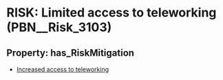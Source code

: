 # RISK: __Limited access to teleworking__ (PBN__Risk_3103)

## Property: has_RiskMitigation

* [Increased access to teleworking](PBN__Mitigation_1499)

